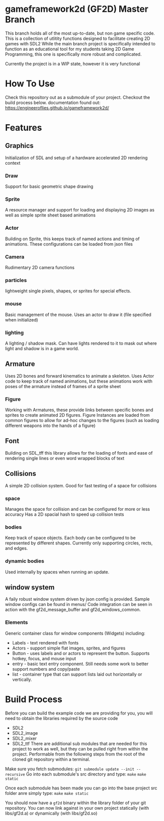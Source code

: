 # gameframework2d (GF2D) Master Branch
This branch holds all of the most up-to-date, but non game specific code.
This is a collection of utlitity functions designed to facilitate creating 2D games with SDL2
While the main branch project is specifically intended to function as an educational tool for my students taking 2D Game Programming, this one is specifically more robust and complicated.

Currently the project is in a WIP state, however it is very functional

# How To Use
Check this repository out as a submodule of your project.  Checkout the build process below.
documentation found out: https://engineeroflies.github.io/gameframework2d/

# Features

## Graphics
Initialization of SDL and setup of a hardware accelerated 2D rendering context

### Draw
Support for basic geometric shape drawing

### Sprite
A resource manager and support for loading and displaying 2D images as well as simple sprite sheet based animations

### Actor
Building on Sprite, this keeps track of named actions and timing of animations.  These configurations can be loaded from json files

### Camera
Rudimentary 2D camera functions

### particles
lightweight single pixels, shapes, or sprites for special effects.

### mouse
Basic management of the mouse.  Uses an actor to draw it (file specified when initialized)

### lighting
A lighting / shadow mask.  Can have lights rendered to it to mask out where light and shadow is in a game world.

## Armature
Uses 2D bones and forward kinematics to animate a skeleton.  Uses Actor code to keep track of named animations, but these animations  work with poses of the armature instead of frames of a sprite sheet

### Figure
Working with Armatures, these provide links between specific bones and sprites to create animated 2D figures.  Figure Instances are loaded from common figures to allow for ad-hoc changes to the figures (such as loading different weapons into the hands of a figure)

## Font
Building on SDL_tff this library allows for the loading of fonts and ease of rendering single lines or even word wrapped blocks of text

## Collisions
A simple 2D collision system.  Good for fast testing of a space for collisions

### space
Manages the space for collision and can be configured for more or less accuracy
Has a 2D spacial hash to speed up collision tests

### bodies
Keep track of space objects.  Each body can be configured to be represented by different shapes.  Currently only supporting circles, rects, and edges.

### dynamic bodies
Used internally by spaces when running an update.

## window system
A faily robust window system driven by json config is provided.  Sample window configs can be found in menus/
Code integration can be seen in action with the gf2d_message_buffer and gf2d_windows_common.

### Elements
Generic container class for window components (Widgets) including:
 - Labels - text rendered with fonts
 - Actors - support simple flat images, sprites, and figures
 - Button - uses labels and or actors to represent the button.  Supports hotkey, focus, and mouse input
 - entry - basic text entry component.  Still needs some work to better support numbers and copy/paste
 - list - container type that can support lists laid out horizontally or vertically.


# Build Process

Before you can build the example code we are providing for you, you will need to obtain the libraries required
by the source code
 - SDL2
 - SDL2_image
 - SDL2_mixer
 - SDL2_ttf
There are additional sub modules that are needed for this project to work as well, but they can be pulled right from within the project.
Performable from the following steps from the root of the cloned git repository within a terminal. 

Make sure you fetch submodules: `git submodule update --init --recursive`
Go into each submodule's src directory and type:
`make`
`make static`

Once each submodule has been made you can go into the base project src folder anre simply type:
`make`
`make static`

You should now have a `gf2d` binary within the library folder of your git repository.
You can now link against in your own project statically (with libs/gf2d.a) or dynamically (with libs/gf2d.so)

